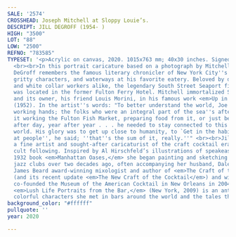 ```yaml
---
SALE: '2574'
CROSSHEAD: Joseph Mitchell at Sloppy Louie’s.
DESCRIPT: JILL DEGROFF (1954- )
HIGH: "3500"
LOT: "88"
LOW: "2500"
REFNO: "783585"
TYPESET: '<p>Acrylic on canvas, 2020. 1015x763 mm; 40x30 inches. Signed lower left.
  <br><br>In this portrait caricature based on a photograph by Mitchell''s wife, Therese,
  DeGroff remembers the famous literary chronicler of New York City''s underbelly,
  gritty characters, and waterways at his favorite eatery. Beloved by dock workers
  and white collar workers alike, the legendary South Street Seaport fish restaurant
  was located in the former Fulton Ferry Hotel. Mitchell immortalized Sloppy Louie''s
  and its owner, his friend Louis Morini, in his famous work <em>Up in the Old Hotel</em>
  (1952). In the artist''s words: "To better understand the world, Joe followed the
  working hands; the folks who were an integral part of the sea''s after-life, be
  it working the Fulton Fish Market, preparing food from it, or just being in it day
  after day, year after year . . . he needed to stay connected to this rapidly disappearing
  world. His glory was to get up close to humanity, to `Get in the habit of looking
  at people'', he said; ''that''s the sum of it, really.''" <br><br>Jill DeGroff is
  a fine artist and sought-after caricaturist of the craft cocktail era with a passionate
  cult following. Inspired by Al Hirschfeld’s illustrations of speakeasies in his
  1932 book <em>Manhattan Oases,</em> she began painting and sketching in bars and
  jazz clubs over two decades ago, often accompanying her husband, Dale DeGroff, the
  James Beard award-winning mixologist and author of <em>The Craft of the Cocktail</em>
  (and its recent update <em>The New Craft of the Cocktail</em>) and with whom she
  co-founded the Museum of the American Cocktail in New Orleans in 2004. Her book,
  <em>Lush Life Portraits from the Bar,</em> (New York, 2009) is an anthology of the
  colorful characters she met in bars around the world and the tales they told.</p>'
background_color: "#ffffff"
pullquote: ''
year: 2020

---
```

